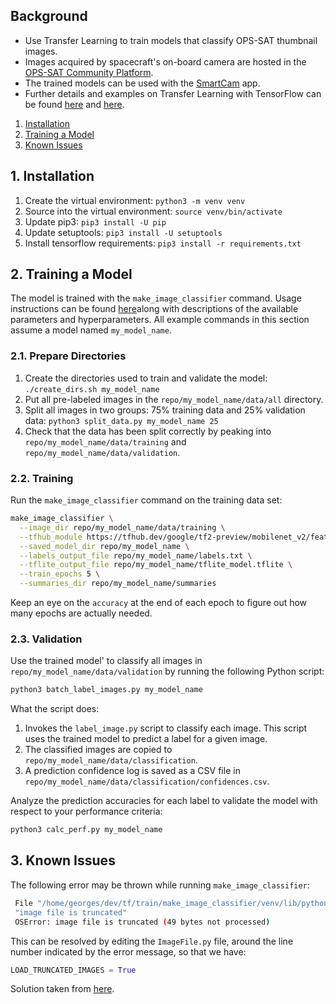 ## Background

- Use Transfer Learning to train models that classify OPS-SAT thumbnail images.
- Images acquired by spacecraft's on-board camera are hosted in the [OPS-SAT Community Platform](https://opssat1.esoc.esa.int/).
- The trained models can be used with the [SmartCam](https://github.com/georgeslabreche/opssat-smartcam) app.
- Further details and examples on Transfer Learning with TensorFlow can be found [here](https://github.com/tensorflow/hub/tree/master/tensorflow_hub/tools/make_image_classifier) and [here](https://github.com/tensorflow/hub/blob/master/examples/colab/tf2_image_retraining.ipynb).


1. [Installation](https://github.com/georgeslabreche/opssat-smartcam/train#1-installation)
2. [Training a Model](https://github.com/georgeslabreche/opssat-smartcam/train#2-training-a-model)
3. [Known Issues](https://github.com/georgeslabreche/opssat-smartcam/train#3-known-issues)

## 1. Installation

1. Create the virtual environment: `python3 -m venv venv`
2. Source into the virtual environment: `source venv/bin/activate`
3. Update pip3: `pip3 install -U pip`
4. Update setuptools: `pip3 install -U setuptools`
5. Install tensorflow requirements: `pip3 install -r requirements.txt`

## 2. Training a Model
The model is trained with the `make_image_classifier` command. Usage instructions can be found [here](https://github.com/tensorflow/hub/tree/master/tensorflow_hub/tools/make_image_classifier)along with descriptions of the available parameters and hyperparameters. All example commands in this section assume a model named `my_model_name`.

### 2.1. Prepare Directories

1. Create the directories used to train and validate the model: `./create_dirs.sh my_model_name`
2. Put all pre-labeled images in the `repo/my_model_name/data/all` directory. 
3. Split all images in two groups: 75% training data and 25% validation data: `python3 split_data.py my_model_name 25`
4. Check that the data has been split correctly by peaking into `repo/my_model_name/data/training` and `repo/my_model_name/data/validation`.

### 2.2. Training
Run the `make_image_classifier` command on the training data set:

```bash
make_image_classifier \
  --image_dir repo/my_model_name/data/training \
  --tfhub_module https://tfhub.dev/google/tf2-preview/mobilenet_v2/feature_vector/4 \
  --saved_model_dir repo/my_model_name \
  --labels_output_file repo/my_model_name/labels.txt \
  --tflite_output_file repo/my_model_name/tflite_model.tflite \
  --train_epochs 5 \
  --summaries_dir repo/my_model_name/summaries
```

Keep an eye on the `accuracy` at the end of each epoch to figure out how many epochs are actually needed.

### 2.3. Validation
Use the trained model' to classify all images in `repo/my_model_name/data/validation` by running the following Python script:

```bash
python3 batch_label_images.py my_model_name
```

What the script does:
1. Invokes the `label_image.py` script to classify each image. This script uses the trained model to predict a label for a given image.
2. The classified images are copied to `repo/my_model_name/data/classification`.
3. A prediction confidence log is saved as a CSV file in `repo/my_model_name/data/classification/confidences.csv`.

Analyze the prediction accuracies for each label to validate the model with respect to your performance criteria:

```python
python3 calc_perf.py my_model_name
```
## 3. Known Issues

The following error may be thrown while running `make_image_classifier`:

```bash
 File "/home/georges/dev/tf/train/make_image_classifier/venv/lib/python3.6/site-packages/PIL/ImageFile.py", line 260, in load 
 "image file is truncated" 
 OSError: image file is truncated (49 bytes not processed) 
```

This can be resolved by editing the `ImageFile.py` file, around the line number indicated by the error message, so that we have:

```python
LOAD_TRUNCATED_IMAGES = True
```

Solution taken from [here](https://stackoverflow.com/a/23575424/4030804).